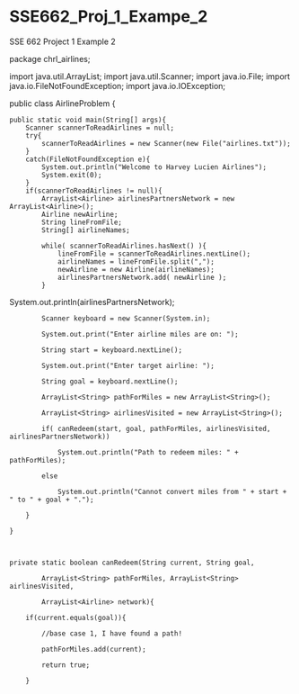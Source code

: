 # SSE662_Proj_1_Exampe_2
SSE 662 Project 1 Example 2



package chrl_airlines;


import java.util.ArrayList;
import java.util.Scanner;
import java.io.File;
import java.io.FileNotFoundException;
import java.io.IOException;

public class AirlineProblem {

    public static void main(String[] args){
        Scanner scannerToReadAirlines = null;
        try{
            scannerToReadAirlines = new Scanner(new File("airlines.txt"));
        }
        catch(FileNotFoundException e){
            System.out.println("Welcome to Harvey Lucien Airlines");
            System.exit(0);
        }
        if(scannerToReadAirlines != null){
            ArrayList<Airline> airlinesPartnersNetwork = new ArrayList<Airline>();
            Airline newAirline;
            String lineFromFile;
            String[] airlineNames;
            
            while( scannerToReadAirlines.hasNext() ){
                lineFromFile = scannerToReadAirlines.nextLine();
                airlineNames = lineFromFile.split(",");
                newAirline = new Airline(airlineNames);
                airlinesPartnersNetwork.add( newAirline );
            }
System.out.println(airlinesPartnersNetwork);

            Scanner keyboard = new Scanner(System.in);

            System.out.print("Enter airline miles are on: ");

            String start = keyboard.nextLine();

            System.out.print("Enter target airline: ");

            String goal = keyboard.nextLine();

            ArrayList<String> pathForMiles = new ArrayList<String>();

            ArrayList<String> airlinesVisited = new ArrayList<String>();

            if( canRedeem(start, goal, pathForMiles, airlinesVisited, airlinesPartnersNetwork))

                System.out.println("Path to redeem miles: " + pathForMiles);

            else

                System.out.println("Cannot convert miles from " + start + " to " + goal + ".");

        }

    }

    

    private static boolean canRedeem(String current, String goal,

            ArrayList<String> pathForMiles, ArrayList<String> airlinesVisited,

            ArrayList<Airline> network){

        if(current.equals(goal)){

            //base case 1, I have found a path!

            pathForMiles.add(current);

            return true;

        }

  
